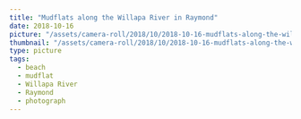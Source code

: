 ```yaml
---
title: "Mudflats along the Willapa River in Raymond"
date: 2018-10-16
picture: "/assets/camera-roll/2018/10/2018-10-16-mudflats-along-the-willapa-river-in-raymond/20181016_193155943_iOS.jpg"
thumbnail: "/assets/camera-roll/2018/10/2018-10-16-mudflats-along-the-willapa-river-in-raymond/20181016_193155943_iOS-thumbnail.jpg"
type: picture
tags:
  - beach
  - mudflat
  - Willapa River
  - Raymond
  - photograph
---
```


